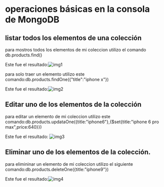 # operaciones básicas en la consola de MongoDB
## listar todos los elementos de una colección
 para mostros todos los elementos de  mi coleccion  utilizo el comando  db.products.find()

 Este fue el resultado:![img1](.\Users\mateo\OneDrive\Escritorio\DavidNaranjo\clase5\img1.png)

para solo traer  un elemento utilizo este comando:db.products.findOne({"title":"iphone x"})

Este fue el resultado:![img2](./DavidNaranjo/clase5/img/img2.png)


## Editar uno de los elementos de la colección
para editar un elemento de mi coleccion  utilizo este comando:db.products.updataOne({title:"iphone6"},{$set{title:"iphone 6 pro max",price:640}}) 

Este fue el resultado: ![img3](./DavidNaranjo/clase5/img/img3.png)
## Eliminar uno de los elementos de la colección.

para elimininar un elemento de mi coleccion utilizo el siguiente comando:db.products.deleteOne({title:"iphone9"})

Este fue el resultado:![img4](./DavidNaranjo/clase5/img/img4.png)
